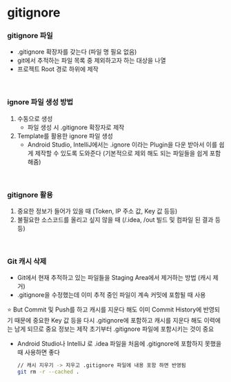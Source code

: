 # gitignore
### gitignore 파일

- .gitignore 확장자를 갖는다 (파일 명 필요 없음)
- git에서 추적하는 파일 목록 중 제외하고자 하는 대상을 나열
- 프로젝트 Root 경로 하위에 제작

</br>

### ignore 파일 생성 방법

1. 수동으로 생성
    - 파일 생성 시 .gitignore 확장자로 제작
2. Template를 활용한 ignore 파일 생성
    - Android Studio, IntelliJ에서는 .ignore 이라는 Plugin을 다운 받아서 이를 쉽게 제작할 수 있도록 도와준다 (기본적으로 제외 해도 되는 파일들을 쉽게 포함해줌)

</br>

### gitignore 활용

1. 중요한 정보가 들어가 있을 때 (Token, IP 주소 값, Key 값 등등)
2. 불필요한 소스코드를 올리고 싶지 않을 때 (/.idea, /out  빌드 및 컴파일 된 결과 등등)

</br>

### Git 캐시 삭제

- Git에서 현재 추적하고 있는 파일들을 Staging Area에서 제거하는 방법 (캐시 제거)
- .gitignore을 수정했는데 이미 추적 중인 파일이 계속 커밋에 포함될 때 사용

 ⭐  But Commit 및 Push를 하고 캐시를 지운다 해도 이미 Commit History에 반영되기 때문에 중요한 Key 값 등을 다시 .gitignore에 포함하고 캐시를 지운다 해도 이력에는 남게 되므로 중요 정보는 제작 초기부터 .gitignore 파일에 포함시키는 것이 중요

- Android Studio나 IntelliJ 로 .idea 파일을 처음에 .gitignore에 포함하지 못했을 때 사용하면 좋다
    
    ```bash
    // 캐시 지우기 -> 지우고 .gitignore 파일에 내용 포함 하면 반영됨
    git rm -r --cached .
    ```
